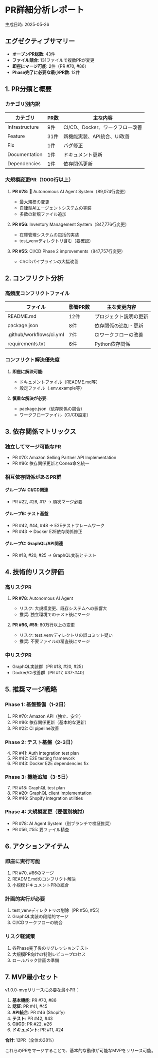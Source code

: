 # PR詳細分析レポート

生成日時: 2025-05-26

## エグゼクティブサマリー

- **オープンPR総数**: 43件
- **ファイル競合**: 131ファイルで複数PRが変更
- **即座にマージ可能**: 2件（PR #70, #86）
- **Phase完了に必要な最小PR数**: 12件

## 1. PR分類と概要

### カテゴリ別内訳

| カテゴリ | PR数 | 主な内容 |
|---------|------|----------|
| Infrastructure | 9件 | CI/CD、Docker、ワークフロー改善 |
| Feature | 31件 | 新機能実装、API統合、UI改善 |
| Fix | 1件 | バグ修正 |
| Documentation | 1件 | ドキュメント更新 |
| Dependencies | 1件 | 依存関係更新 |

### 大規模変更PR（1000行以上）

1. **PR #78**: 🤖 Autonomous AI Agent System（89,074行変更）
   - 最大規模の変更
   - 自律型AIエージェントシステムの実装
   - 多数の新規ファイル追加

2. **PR #56**: Inventory Management System（847,776行変更）
   - 在庫管理システムの包括的実装
   - test_venvディレクトリ含む（要確認）

3. **PR #55**: CI/CD Phase 2 improvements（847,757行変更）
   - CI/CDパイプラインの大幅改善

## 2. コンフリクト分析

### 高頻度コンフリクトファイル

| ファイル | 影響PR数 | 主な変更内容 |
|---------|----------|-------------|
| README.md | 12件 | プロジェクト説明の更新 |
| package.json | 8件 | 依存関係の追加・更新 |
| .github/workflows/ci.yml | 7件 | CIワークフローの改善 |
| requirements.txt | 6件 | Python依存関係 |

### コンフリクト解決優先度

1. **即座に解決可能**: 
   - ドキュメントファイル（README.md等）
   - 設定ファイル（.env.example等）

2. **慎重な解決が必要**:
   - package.json（依存関係の競合）
   - ワークフローファイル（CI/CD設定）

## 3. 依存関係マトリックス

### 独立してマージ可能なPR

- PR #70: Amazon Selling Partner API Implementation
- PR #86: 依存関係更新とConea命名統一

### 相互依存関係があるPR群

#### グループA: CI/CD関連
- PR #22, #26, #17 → 順次マージ必要

#### グループB: テスト基盤
- PR #42, #44, #48 → E2Eテストフレームワーク
- PR #43 → Docker E2E依存関係修正

#### グループC: GraphQL/API関連
- PR #18, #20, #25 → GraphQL実装とテスト

## 4. 技術的リスク評価

### 高リスクPR

1. **PR #78**: Autonomous AI Agent
   - リスク: 大規模変更、既存システムへの影響大
   - 推奨: 独立環境でのテスト後にマージ

2. **PR #56, #55**: 80万行以上の変更
   - リスク: test_venvディレクトリの誤コミット疑い
   - 推奨: 不要ファイルの精査後にマージ

### 中リスクPR

- GraphQL実装群（PR #18, #20, #25）
- Docker/CI改善群（PR #17, #37-#40）

## 5. 推奨マージ戦略

### Phase 1: 基盤整備（1-2日）
1. PR #70: Amazon API（独立、安全）
2. PR #86: 依存関係更新（基本的な更新）
3. PR #22: CI pipeline改善

### Phase 2: テスト基盤（2-3日）
4. PR #41: Auth integration test plan
5. PR #42: E2E testing framework
6. PR #43: Docker E2E dependencies fix

### Phase 3: 機能追加（3-5日）
7. PR #18: GraphQL test plan
8. PR #20: GraphQL client implementation
9. PR #46: Shopify integration utilities

### Phase 4: 大規模変更（要個別検討）
- PR #78: AI Agent System（別ブランチで検証推奨）
- PR #56, #55: 要ファイル精査

## 6. アクションアイテム

### 即座に実行可能
1. PR #70, #86のマージ
2. README.mdのコンフリクト解決
3. 小規模ドキュメントPRの統合

### 計画的実行が必要
1. test_venvディレクトリの削除（PR #56, #55）
2. GraphQL実装の段階的マージ
3. CI/CDワークフローの統合

### リスク軽減策
1. 各Phase完了後のリグレッションテスト
2. 大規模PR向けの特別レビュープロセス
3. ロールバック計画の準備

## 7. MVP最小セット

v1.0.0-mvpリリースに必要な最小PR：

1. **基本機能**: PR #70, #86
2. **認証**: PR #41, #45
3. **API統合**: PR #46 (Shopify)
4. **テスト**: PR #42, #43
5. **CI/CD**: PR #22, #26
6. **ドキュメント**: PR #11, #24

**合計**: 12PR（全体の28%）

これらのPRをマージすることで、基本的な動作が可能なMVPをリリース可能。